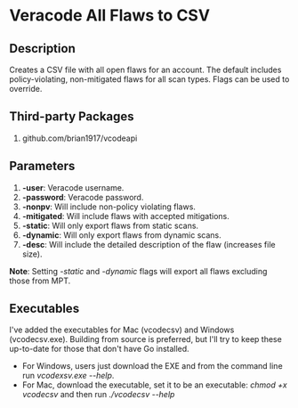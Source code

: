 # Veracode All Flaws to CSV

## Description
Creates a CSV file with all open flaws for an account. The default includes policy-violating, non-mitigated flaws for all scan types. Flags can be used to override.

## Third-party Packages
1. github.com/brian1917/vcodeapi

## Parameters
1.  **-user**: Veracode username.
2.  **-password**: Veracode password.
3. **-nonpv**: Will include non-policy violating flaws.
4. **-mitigated**: Will include flaws with accepted mitigations.
5. **-static**: Will only export flaws from static scans.
6. **-dynamic**: Will only export flaws from dynamic scans.
7. **-desc**: Will include the detailed description of the flaw (increases file size).

**Note**: Setting _-static_ and _-dynamic_ flags will export all flaws excluding those from MPT.

## Executables
I've added the executables for Mac (vcodecsv) and Windows (vcodecsv.exe). Building from source is preferred, but I'll try to keep these up-to-date for those that don't have Go installed.
* For Windows, users just download the EXE and from the command line run *_vcodexsv.exe --help_*.
* For Mac, download the executable, set it to be an executable: *_chmod +x vcodecsv_* and then run *_./vcodecsv --help_*